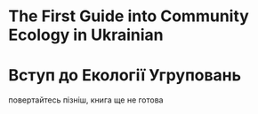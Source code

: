 # The First Guide into Community Ecology in Ukrainian

# Вступ до Екології Угруповань

повертайтесь пізніш, книга ще не готова
